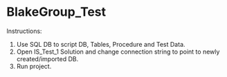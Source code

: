 # BlakeGroup_Test

Instructions:

1. Use SQL DB to script DB, Tables, Procedure and Test Data.
2. Open IS_Test_1 Solution and change connection string to point to newly created/imported DB.
3. Run project.

